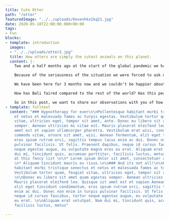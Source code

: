 ```yaml
---
title: Cute Otter
path: "/otter"
featuredImage: "../../uploads/6nvenhkx1kq21.jpg"
date: 2020-05-18T22:00:00.000+00:00
tags:
- Fun
blocks:
- template: introduction
  images:
  - "../../uploads/otter2.jpg"
  title: How otters are simply the cutest animals on this planet.
  content: |-
    Two and a half months ago at the start of the global pandemic we had a really hard decision to make, where do we go? For most people the answer is simple, 'home'. But for us it's kind of complicated. We've been travelling the world non stop for 4 years and although we have an apartment in Kuala Lumpur, home for us is still to be decided.

    Because of the seriousness of the situation we were forced to ask ourselves the question "where do we feel the most at home?” and the answer was clear - Bali.

    We have been here for 3 months now and we couldn’t be happier about our decision. Although there have been a lot of changes on the island, we love this place and we love how the locals and foreigners combined have handled the difficult situation we all find ourselves in.

    How has Bali faired compared to the rest of the world? Has this peaceful island turned into chaos? We know that a lot of you had to cancel your travel plans to come here and are probably wondering when you might be able to return.

    So in this post, we want to share our observations with you of how life here in Bali has changed and give you information direct from the authorities.
- template: fulltext
  content: "### Hypnotherapy for ever\n\nPellentesque habitant morbi tristique senectus
    et netus et malesuada fames ac turpis egestas. Vestibulum tortor quam, feugiat
    vitae, ultricies eget, tempor sit amet, ante. Donec eu libero sit amet quam egestas
    semper. Aenean ultricies mi vitae est. Mauris placerat eleifend leo. Quisque sit
    amet est et sapien ullamcorper pharetra. Vestibulum erat wisi, condimentum sed,
    commodo vitae, ornare sit amet, wisi. Aenean fermentum, elit eget tincidunt condimentum,
    eros ipsum rutrum orci, sagittis tempus lacus enim ac dui. Donec non enim in turpis
    pulvinar facilisis. Ut felis. Praesent dapibus, neque id cursus faucibus, tortor
    neque egestas augue, eu vulputate magna eros eu erat. Aliquam erat volutpat. Nam
    dui mi, tincidunt quis, accumsan porttitor, facilisis luctus, metus\n\n#### Look
    at this fancy list \n\n* Lorem ipsum dolor sit amet, consectetuer adipiscing elit.
    \n* Aliquam tincidunt mauris eu risus.\n\n### And its not all!\n\nPellentesque
    habitant morbi tristique senectus et netus et malesuada fames ac turpis egestas.
    Vestibulum tortor quam, feugiat vitae, ultricies eget, tempor sit amet, ante.
    \n\nDonec eu libero sit amet quam egestas semper. Aenean ultricies mi vitae est.
    Mauris placerat eleifend leo. Quisque sit amet est et sapien Aenean fermentum,
    elit eget tincidunt condimentum, eros ipsum rutrum orci, sagittis tempus lacus
    enim ac dui. Donec non enim in turpis pulvinar facilisis. Ut felis. Praesent dapibus,
    neque id cursus faucibus, tortor neque egestas augue, eu vulputate magna eros
    eu erat. \n\nAliquam erat volutpat. Nam dui mi, tincidunt quis, accumsan porttitor,
    facilisis luctus, metus"

---
```

